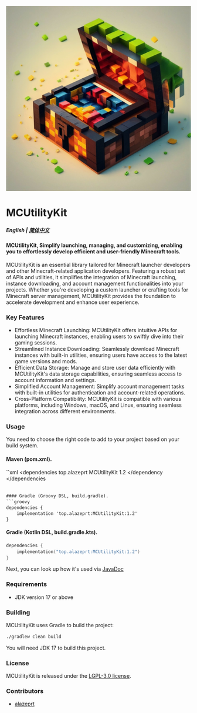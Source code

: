 ![MCUtilityKit](./MCUtilityKit.png)
# MCUtilityKit

##### English | [简体中文](./README_zh.md)

#### MCUtilityKit, Simplify launching, managing, and customizing, enabling you to effortlessly develop efficient and user-friendly Minecraft tools.

MCUtilityKit is an essential library tailored for Minecraft launcher developers and other Minecraft-related application developers. Featuring a robust set of APIs and utilities, it simplifies the integration of Minecraft launching, instance downloading, and account management functionalities into your projects. Whether you're developing a custom launcher or crafting tools for Minecraft server management, MCUtilityKit provides the foundation to accelerate development and enhance user experience.

### Key Features

- Effortless Minecraft Launching: MCUtilityKit offers intuitive APIs for launching Minecraft instances, enabling users to swiftly dive into their gaming sessions.
- Streamlined Instance Downloading: Seamlessly download Minecraft instances with built-in utilities, ensuring users have access to the latest game versions and mods.
- Efficient Data Storage: Manage and store user data efficiently with MCUtilityKit's data storage capabilities, ensuring seamless access to account information and settings.
- Simplified Account Management: Simplify account management tasks with built-in utilities for authentication and account-related operations.
- Cross-Platform Compatibility: MCUtilityKit is compatible with various platforms, including Windows, macOS, and Linux, ensuring seamless integration across different environments.

### Usage

You need to choose the right code to add to your project based on your build system.

#### Maven (pom.xml).
``xml
<dependencies
<dependency>
<groupId>top.alazeprt</groupId>
<artifactId>MCUtilityKit</artifactId>
<version>1.2</version>
</dependency
</dependencies
```

#### Gradle (Groovy DSL, build.gradle). 
```groovy
dependencies {
    implementation 'top.alazeprt:MCUtilityKit:1.2'
}
```

#### Gradle (Kotlin DSL, build.gradle.kts).
```kotlin
dependencies {
    implementation("top.alazeprt:MCUtilityKit:1.2")
}
```

Next, you can look up how it's used via [JavaDoc](https://mcutilitykit.alazeprt.top/)

### Requirements

- JDK version 17 or above

### Building

MCUtilityKit uses Gradle to build the project:

```bash
./gradlew clean build
``` 

You will need JDK 17 to build this project.

### License

MCUtilityKit is released under the [LGPL-3.0 license](https://www.gnu.org/licenses/lgpl-3.0.txt).

### Contributors
- [alazeprt](https://github.com/alazeprt)